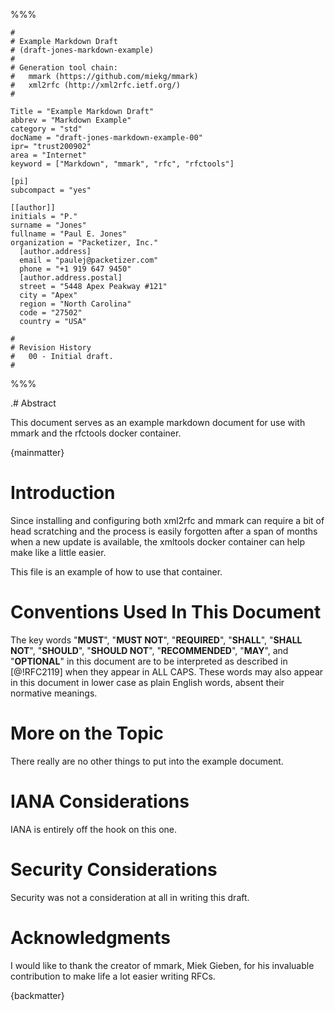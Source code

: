 %%%

    #
    # Example Markdown Draft
    # (draft-jones-markdown-example)
    #
    # Generation tool chain:
    #   mmark (https://github.com/miekg/mmark)
    #   xml2rfc (http://xml2rfc.ietf.org/)
    #

    Title = "Example Markdown Draft"
    abbrev = "Markdown Example"
    category = "std"
    docName = "draft-jones-markdown-example-00"
    ipr= "trust200902"
    area = "Internet"
    keyword = ["Markdown", "mmark", "rfc", "rfctools"]

    [pi]
    subcompact = "yes"

    [[author]]
    initials = "P."
    surname = "Jones"
    fullname = "Paul E. Jones"
    organization = "Packetizer, Inc."
      [author.address]
      email = "paulej@packetizer.com"
      phone = "+1 919 647 9450"
      [author.address.postal]
      street = "5448 Apex Peakway #121"
      city = "Apex"
      region = "North Carolina"
      code = "27502"
      country = "USA"

    #
    # Revision History
    #   00 - Initial draft.
    #

%%%

.# Abstract

This document serves as an example markdown document for use with mmark
and the rfctools docker container.

{mainmatter}

# Introduction

Since installing and configuring both xml2rfc and mmark can require
a bit of head scratching and the process is easily forgotten after a
span of months when a new update is available, the xmltools docker
container can help make like a little easier.

This file is an example of how to use that container.

# Conventions Used In This Document

The key words "**MUST**", "**MUST NOT**", "**REQUIRED**", "**SHALL**",
"**SHALL NOT**", "**SHOULD**", "**SHOULD NOT**", "**RECOMMENDED**",
"**MAY**", and "**OPTIONAL**" in this document are to be interpreted as
described in [@!RFC2119] when they appear in ALL CAPS.  These words may
also appear in this document in lower case as plain English words,
absent their normative meanings.

# More on the Topic

There really are no other things to put into the example document.

# IANA Considerations

IANA is entirely off the hook on this one.

# Security Considerations

Security was not a consideration at all in writing this draft.

# Acknowledgments

I would like to thank the creator of mmark, Miek Gieben, for his invaluable
contribution to make life a lot easier writing RFCs.

{backmatter}
